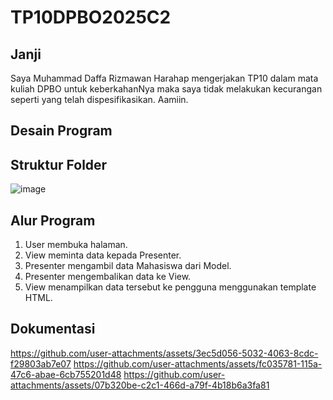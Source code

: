 # TP10DPBO2025C2
## Janji
Saya Muhammad Daffa Rizmawan Harahap mengerjakan TP10 dalam mata kuliah DPBO untuk keberkahanNya maka saya tidak melakukan kecurangan seperti yang telah dispesifikasikan. Aamiin.

## Desain Program
  
## Struktur Folder
![image](https://github.com/user-attachments/assets/f32d87b5-4128-4693-b34a-e7f2adee8e4c)


## Alur Program
1. User membuka halaman.
2. View meminta data kepada Presenter.
3. Presenter mengambil data Mahasiswa dari Model.
4. Presenter mengembalikan data ke View.
5. View menampilkan data tersebut ke pengguna menggunakan template HTML.

## Dokumentasi
https://github.com/user-attachments/assets/3ec5d056-5032-4063-8cdc-f29803ab7e07
https://github.com/user-attachments/assets/fc035781-115a-47c6-abae-6cb755201d48
https://github.com/user-attachments/assets/07b320be-c2c1-466d-a79f-4b18b6a3fa81



  


